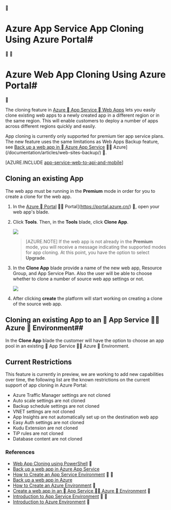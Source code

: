 <!-- not suitable for Mooncake -->

<properties
	pageTitle="Web App Cloning using Azure Portal"
	description="Learn how to clone your Web Apps to new Web Apps using Azure Portal."
	services="app-service\web"
	documentationCenter=""
	authors="ahmedelnably"
	manager="stefsch"
	editor=""/>

<tags
	ms.service="app-service-web"
	ms.date="03/08/2016"
	wacn.date=""/>


# Azure App Service App Cloning Using Azure Portal#


# Azure Web App Cloning Using Azure Portal#


The cloning feature in [Azure  App Service  Web Apps](/documentation/services/web-sites/) lets you easily clone existing web apps to a newly created app in a different region or in the same region. This will enable customers to deploy a number of apps across different regions quickly and easily.

App cloning is currently only supported for premium tier app service plans. The new feature uses the same limitations as Web Apps Backup feature, see [Back up a web app in  Azure App Service](/documentation/articles/web-sites-backup/)  Azure](/documentation/articles/web-sites-backup/) .

[AZURE.INCLUDE [app-service-web-to-api-and-mobile](../includes/app-service-web-to-api-and-mobile.md)] 


## Cloning an existing App ##

The web app must be running in the **Premium** mode in order for you to create a clone for the web app.

1. In the [Azure  Portal](https://portal.azure.com/)  Portal](https://portal.azure.cn/) , open your web app's blade.
2. Click **Tools**. Then, in the **Tools** blade, click **Clone App**.

	![][1]

	> [AZURE.NOTE]
	> If the web app is not already in the **Premium** mode, you will receive a message indicating the supported modes for app cloning. At this point, you have the option to select **Upgrade**.
	
3. In the **Clone App** blade provide a name of the new web app, Resource Group, and App Service Plan. Also the user will be able to choose whether to clone a number of source web app settings or not.

	![][2]

4. After clicking **create** the platform will start working on creating a clone of the source web app.

## Cloning an existing App to an  App Service  Azure  Environment##

In the **Clone App** blade the customer will have the option to choose an app pool in an existing  App Service  Azure  Environment.

## Current Restrictions ##

This feature is currently in preview, we are working to add new capabilities over time, the following list are the known restrictions on the current support of app cloning in Azure Portal:

- Azure Traffic Manager settings are not cloned
- Auto scale settings are not cloned
- Backup schedule settings are not cloned
- VNET settings are not cloned
- App Insights are not automatically set up on the destination web app
- Easy Auth settings are not cloned
- Kudu Extension are not cloned
- TiP rules are not cloned
- Database content are not cloned


### References ###
- [Web App Cloning using PowerShell](/documentation/articles/app-service-web-app-cloning/)

- [Back up a web app in Azure App Service](/documentation/articles/web-sites-backup/)
- [How to Create an App Service Environment](/documentation/articles/app-service-web-how-to-create-an-app-service-environment/)


- [Back up a web app in Azure](/documentation/articles/web-sites-backup/)
- [How to Create an Azure Environment](/documentation/articles/app-service-web-how-to-create-an-app-service-environment/)

- [Create a web app in an  App Service  Azure  Environment](/documentation/articles/app-service-web-how-to-create-a-web-app-in-an-ase/)

- [Introduction to App Service Environment](/documentation/articles/app-service-app-service-environment-intro/)


- [Introduction to Azure Environment](/documentation/articles/app-service-app-service-environment-intro/)


<!--Image references-->
[1]: ./media/app-service-web-app-cloning-portal/CloningBlade.png
[2]: ./media/app-service-web-app-cloning-portal/CloneSettings.png